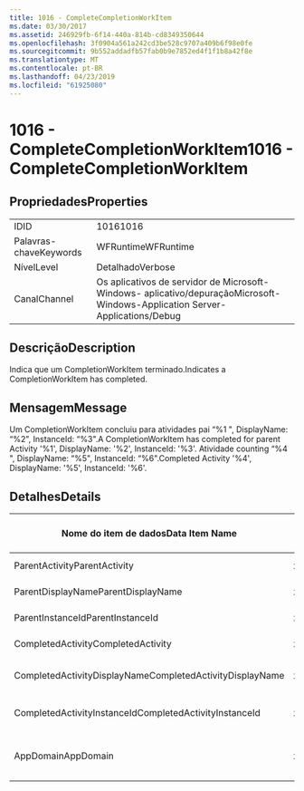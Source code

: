 ```yaml
---
title: 1016 - CompleteCompletionWorkItem
ms.date: 03/30/2017
ms.assetid: 246929fb-6f14-440a-814b-cd8349350644
ms.openlocfilehash: 3f0904a561a242cd3be528c9707a409b6f98e0fe
ms.sourcegitcommit: 9b552addadfb57fab0b9e7852ed4f1f1b8a42f8e
ms.translationtype: MT
ms.contentlocale: pt-BR
ms.lasthandoff: 04/23/2019
ms.locfileid: "61925080"
---
```

# <a name="1016---completecompletionworkitem"></a><span data-ttu-id="6d3e4-102">1016 - CompleteCompletionWorkItem</span><span class="sxs-lookup"><span data-stu-id="6d3e4-102">1016 - CompleteCompletionWorkItem</span></span>
## <a name="properties"></a><span data-ttu-id="6d3e4-103">Propriedades</span><span class="sxs-lookup"><span data-stu-id="6d3e4-103">Properties</span></span>  
  
|||  
|-|-|  
|<span data-ttu-id="6d3e4-104">ID</span><span class="sxs-lookup"><span data-stu-id="6d3e4-104">ID</span></span>|<span data-ttu-id="6d3e4-105">1016</span><span class="sxs-lookup"><span data-stu-id="6d3e4-105">1016</span></span>|  
|<span data-ttu-id="6d3e4-106">Palavras-chave</span><span class="sxs-lookup"><span data-stu-id="6d3e4-106">Keywords</span></span>|<span data-ttu-id="6d3e4-107">WFRuntime</span><span class="sxs-lookup"><span data-stu-id="6d3e4-107">WFRuntime</span></span>|  
|<span data-ttu-id="6d3e4-108">Nível</span><span class="sxs-lookup"><span data-stu-id="6d3e4-108">Level</span></span>|<span data-ttu-id="6d3e4-109">Detalhado</span><span class="sxs-lookup"><span data-stu-id="6d3e4-109">Verbose</span></span>|  
|<span data-ttu-id="6d3e4-110">Canal</span><span class="sxs-lookup"><span data-stu-id="6d3e4-110">Channel</span></span>|<span data-ttu-id="6d3e4-111">Os aplicativos de servidor de Microsoft-Windows- aplicativo/depuração</span><span class="sxs-lookup"><span data-stu-id="6d3e4-111">Microsoft-Windows-Application Server-Applications/Debug</span></span>|  
  
## <a name="description"></a><span data-ttu-id="6d3e4-112">Descrição</span><span class="sxs-lookup"><span data-stu-id="6d3e4-112">Description</span></span>  
 <span data-ttu-id="6d3e4-113">Indica que um CompletionWorkItem terminado.</span><span class="sxs-lookup"><span data-stu-id="6d3e4-113">Indicates a CompletionWorkItem has completed.</span></span>  
  
## <a name="message"></a><span data-ttu-id="6d3e4-114">Mensagem</span><span class="sxs-lookup"><span data-stu-id="6d3e4-114">Message</span></span>  
 <span data-ttu-id="6d3e4-115">Um CompletionWorkItem concluiu para atividades pai “%1 ", DisplayName: “%2", InstanceId: “%3".</span><span class="sxs-lookup"><span data-stu-id="6d3e4-115">A CompletionWorkItem has completed for parent Activity '%1', DisplayName: '%2', InstanceId: '%3'.</span></span> <span data-ttu-id="6d3e4-116">Atividade counting “%4 ", DisplayName: “%5", InstanceId: “%6".</span><span class="sxs-lookup"><span data-stu-id="6d3e4-116">Completed Activity '%4', DisplayName: '%5', InstanceId: '%6'.</span></span>  
  
## <a name="details"></a><span data-ttu-id="6d3e4-117">Detalhes</span><span class="sxs-lookup"><span data-stu-id="6d3e4-117">Details</span></span>  
  
|<span data-ttu-id="6d3e4-118">Nome do item de dados</span><span class="sxs-lookup"><span data-stu-id="6d3e4-118">Data Item Name</span></span>|<span data-ttu-id="6d3e4-119">Tipo de item de dados</span><span class="sxs-lookup"><span data-stu-id="6d3e4-119">Data Item Type</span></span>|<span data-ttu-id="6d3e4-120">Descrição</span><span class="sxs-lookup"><span data-stu-id="6d3e4-120">Description</span></span>|  
|--------------------|--------------------|-----------------|  
|<span data-ttu-id="6d3e4-121">ParentActivity</span><span class="sxs-lookup"><span data-stu-id="6d3e4-121">ParentActivity</span></span>|<span data-ttu-id="6d3e4-122">xs:string</span><span class="sxs-lookup"><span data-stu-id="6d3e4-122">xs:string</span></span>|<span data-ttu-id="6d3e4-123">O nome do tipo de atividade pai.</span><span class="sxs-lookup"><span data-stu-id="6d3e4-123">The type name of the parent activity.</span></span>|  
|<span data-ttu-id="6d3e4-124">ParentDisplayName</span><span class="sxs-lookup"><span data-stu-id="6d3e4-124">ParentDisplayName</span></span>|<span data-ttu-id="6d3e4-125">xs:string</span><span class="sxs-lookup"><span data-stu-id="6d3e4-125">xs:string</span></span>|<span data-ttu-id="6d3e4-126">O nome para exibição de atividade pai.</span><span class="sxs-lookup"><span data-stu-id="6d3e4-126">The display name of the parent activity.</span></span>|  
|<span data-ttu-id="6d3e4-127">ParentInstanceId</span><span class="sxs-lookup"><span data-stu-id="6d3e4-127">ParentInstanceId</span></span>|<span data-ttu-id="6d3e4-128">xs:string</span><span class="sxs-lookup"><span data-stu-id="6d3e4-128">xs:string</span></span>|<span data-ttu-id="6d3e4-129">A identificação de instância de atividade pai.</span><span class="sxs-lookup"><span data-stu-id="6d3e4-129">The instance id of the parent activity.</span></span>|  
|<span data-ttu-id="6d3e4-130">CompletedActivity</span><span class="sxs-lookup"><span data-stu-id="6d3e4-130">CompletedActivity</span></span>|<span data-ttu-id="6d3e4-131">xs:string</span><span class="sxs-lookup"><span data-stu-id="6d3e4-131">xs:string</span></span>|<span data-ttu-id="6d3e4-132">O nome do tipo de atividade concluída.</span><span class="sxs-lookup"><span data-stu-id="6d3e4-132">The type name of the completed activity.</span></span>|  
|<span data-ttu-id="6d3e4-133">CompletedActivityDisplayName</span><span class="sxs-lookup"><span data-stu-id="6d3e4-133">CompletedActivityDisplayName</span></span>|<span data-ttu-id="6d3e4-134">xs:string</span><span class="sxs-lookup"><span data-stu-id="6d3e4-134">xs:string</span></span>|<span data-ttu-id="6d3e4-135">O nome para exibição de atividade concluída.</span><span class="sxs-lookup"><span data-stu-id="6d3e4-135">The display name of the completed activity.</span></span>|  
|<span data-ttu-id="6d3e4-136">CompletedActivityInstanceId</span><span class="sxs-lookup"><span data-stu-id="6d3e4-136">CompletedActivityInstanceId</span></span>|<span data-ttu-id="6d3e4-137">xs:string</span><span class="sxs-lookup"><span data-stu-id="6d3e4-137">xs:string</span></span>|<span data-ttu-id="6d3e4-138">A identificação de instância de atividade concluída.</span><span class="sxs-lookup"><span data-stu-id="6d3e4-138">The instance id of the completed activity.</span></span>|  
|<span data-ttu-id="6d3e4-139">AppDomain</span><span class="sxs-lookup"><span data-stu-id="6d3e4-139">AppDomain</span></span>|<span data-ttu-id="6d3e4-140">xs:string</span><span class="sxs-lookup"><span data-stu-id="6d3e4-140">xs:string</span></span>|<span data-ttu-id="6d3e4-141">A cadeia de caracteres retornada por AppDomain.CurrentDomain.FriendlyName.</span><span class="sxs-lookup"><span data-stu-id="6d3e4-141">The string returned by AppDomain.CurrentDomain.FriendlyName.</span></span>|

